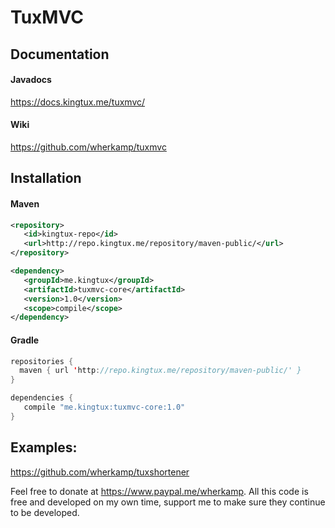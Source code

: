 # TuxMVC

## Documentation
#### Javadocs
https://docs.kingtux.me/tuxmvc/
#### Wiki
https://github.com/wherkamp/tuxmvc

## Installation
#### Maven
```xml
<repository>
   <id>kingtux-repo</id>
   <url>http://repo.kingtux.me/repository/maven-public/</url>
</repository>

<dependency>
   <groupId>me.kingtux</groupId>
   <artifactId>tuxmvc-core</artifactId>
   <version>1.0</version>
   <scope>compile</scope>
</dependency>
```
#### Gradle
```java
repositories {
  maven { url 'http://repo.kingtux.me/repository/maven-public/' }
}

dependencies {
   compile "me.kingtux:tuxmvc-core:1.0"
}
```
## Examples:
https://github.com/wherkamp/tuxshortener


Feel free to donate at https://www.paypal.me/wherkamp. All this code is free and developed on my own time, support me to make sure they continue to be developed.
